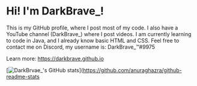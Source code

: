 # Hi! I'm DarkBrave_!

This is my GitHub profile, where I post most of my code.
I also have a YouTube channel (DarkBrave_) where I post videos.
I am currently learning to code in Java, and I already know basic HTML and CSS.
Feel free to contact me on Discord, my username is: DarkBrave_™#9975

Learn more: https://darkbrave.github.io

[![DarkBrvae_'s GitHub stats](https://github-readme-stats.vercel.app/api?username=DarkBrave)](https://github.com/anuraghazra/github-readme-stats

